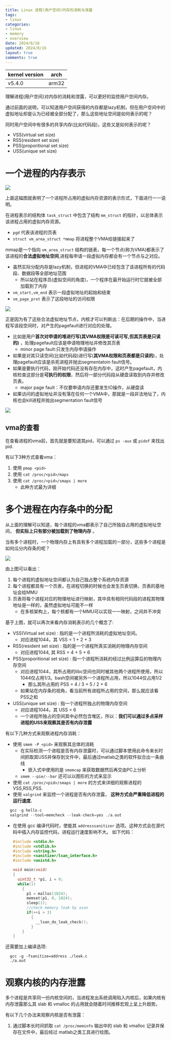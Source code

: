 ```yaml
---
title: Linux 进程(用户空间)内存的消耗与泄露
tags: 
- linux
categories:
- linux
- memory
- overview
date: 2024/8/16
updated: 2024/8/16
layout: true
comments: true
---
```


| kernel version | arch  |
| -------------- | ----- |
| v5.4.0         | arm32 |

<!--more-->

理解进程(用户空间)对内存的消耗和泄露，可以更好的监控用户空间内存。

通过前面的说明，可以知道用户空间获得的内存都是lazy机制，但在用户空间中的虚拟地址却是认为已经被全部分配了，那么这些地址空间是如何表示的呢？

同时用户空间中有很多的共享内存(比如代码段)，这些又是如何表示的呢？

- VSS(virtual set size)
- RSS(resident set size)
- PSS(proporitional set size)
- USS(unique set size)

# 一个进程的内存表示

![](./vma_struct.jpg)

上面这幅图就表明了一个进程所占用的虚拟内存资源的表示形式，下面进行一一说明。

在进程表示的结构体 `task_struct` 中包含了结构 `mm_struct` 的指针，以总体表示该进程占用的虚拟内存资源。

- `pgd` 代表该进程的页表
- `struct vm_area_struct *mmap` 将进程整个VMA给链接起来了

mmap是一个指向 `vm_area_struct` 结构的链表，每一个节点(称为VMA)都表示了该进程的**合法虚拟地址空间**,进程每申请一段虚拟内存都会有一个节点与之对应。

- 虽然实际分配内存是lazy机制，但进程的VMA中已经包含了该进程所有的代码段、数据段等全部地址范围
  + 所以站在程序员(虚拟空间的角度)，一个程序在最开始运行时它就被全部加载到了内存
- `vm_start,vm_end` 表示一段虚拟地址的起始和结束
- `vm_page_prot` 表示了这段地址的访问权限

![](./vma_code.jpg)

正是因为有了这些合法虚拟地址节点，内核才可以判断出：在后期的操作中，当进程写该段空间时，对产生的pagefault进行对应的处理。

- 比如是用户**首次对申请的堆进行写(其VMA权限是可读可写,但其页表是只读的)** ，处理pagefault应该是申请物理地址并修改其页表
  + minor page fault:只发生内存申请操作
- 如果是对其只读空间(比如代码段)进行写(**其VMA权限和页表都是只读的**)，处理pagefault应该是杀死进程并抛出segmentatoin fault信号。
- 如果是要执行代码，刚开始代码还没有存在内存中，这时产生pagefault，内核检查这部分是**可执行的权限**，然后将一部分代码段从硬盘读取到内存并修改页表。
  + major page fault：不仅要申请内存还要发生IO操作，从硬盘读
- 如果访问的虚拟地址并没有落在任何一个VMA中，那就是一段非法地址了，内核也会kill进程并抛出segmentation fault信号

![](./pagefault.jpg)

## vma的查看

在查看进程的vma前，首先就是要知道其pid，可以通过 `ps -aux` 或 `pidof` 来找出 pid.

有以下3种方式查看vma：

1. 使用 `pmap <pid>` 
2. 使用 `cat /proc/<pid>/maps` 
3. 使用 `cat /proc/<pid>/smaps | more`
   - 此种方式最为详细

# 多个进程在内存条中的分配

从上面的理解可以知道，每个进程的vma都表示了自己所独自占用的虚拟地址空间， **但实际上只有部分被加载到了物理内存** 。

当有多个进程时，一个物理内存上有具有多个进程加载的一部分，这些多个进程是如何瓜分内存条的呢？

![](./multiprocess_mem.jpg)

由上图可以看出：

1. 每个进程的虚拟地址空间都认为自己独占整个系统内存资源
2. 每个进程都具有一个页表，在进程切换的时候也会发生页表切换，页表的基地址会给MMU
3. 页表将每个进程对应的物理地址进行映射，其中具有相同代码段的进程其物理地址是一样的，虽然虚拟地址可能不一样
   + 在多核架构上，每个核都有一个MMU可以实现一一映射，之间并不冲突

基于上图，就可以再次来看内存消耗表示的几个概念了:

- VSS(Virtual set size) : 指的是一个进程所消耗的虚拟地址空间。
  + 对应进程1044，其 VSS = 1 + 2 + 3 
- RSS(resident set size) : 指的是一个进程所真实消耗的物理内存空间
  + 对应进程1044, 其 RSS = 4 + 5 + 6
- PSS(proporitional set size) : 指一个进程所消耗的经过比例运算后的物理内存空间
  + 对应进程1044，其所占用的libc空间也同时被其他两个进程所使用，所以1044仅占用1/3。bash空间被另外一个进程所占用，所以1044仅占用1/2
    + 那么其所占用的 PSS = 4 / 3 + 5 / 2 + 6
  + 如果站在内存条的视角，看当前所有进程所占用的空间，那么就应该看PSS之和
- USS(unique set size) : 指一个进程所独占的物理内存空间
  + 对应进程1044，其 USS = 6
  + 一个进程所独占的空间其中必然包含堆区，所以：**我们可以通过多点采样进程的USS来观察其是否有内存泄露**

有以下几种方式来观察进程内存消耗：

- 使用 `smem -P <pid>` 来观察其总体的消耗
  + 在实际检测一个进程是否有内存泄露时，可以通过脚本使用此命令来长时间抓取其USS并保存到文件中，最后通过matlab之类的软件拟合出一条曲线
    + 嵌入式中使用的是 `smemcap` 来获取数据然后再交由PC上分析
  + `smem --pie/--bar` 还可以以图形的方式来显示
- 使用 `cat /proc/<pid>/smaps | more` 的方式来详细的观察进程的VSS,RSS,PSS.
- 使用 `valgrind` 来监控一个进程是否有内存泄露， **这种方式会严重降低进程的运行速度.**

```c
  gcc -g hello.c
  valgrind --tool=memcheck --leak-check=yes ./a.out
```

- 在使用 gcc 编译代码时，使能其 `addresssanitizer` 选项。这种方式会在源代码中插入内存监控代码，进程运行速度影响不大。
  如下代码：
  
  ```c
  #include <stdio.h>
  #include <stdlib.h>
  #include <string.h>
  #include <sanitizer/lsan_interface.h>
  #include <unistd.h>
  
  void main(void)
  {
    uint32_t *p1, i = 0;
    while(1)
      {
        p1 = malloc(1024);
        memset(p1, 0, 1024);
        sleep(1);
        //check memory leak by asan
        if(++i > 3)
          {
            __lsan_do_leak_check();
          }
      }
  }
  ```

还需要加上编译选项:

```shell
  gcc -g -fsanitize=address ./leak.c
  ./a.out
```

# 观察内核的内存泄露

多个进程是共享同一份内核空间的，当进程发出系统调用陷入内核后，如果内核有内存泄露那么其 slab 和 vmalloc 的占用就会随着时间推移宏观上呈上升趋势。

有以下几个办法来观察内核是否有泄露：

1. 通过脚本长时间抓取 `cat /proc/meminfo` 输出中的 slab 和 vmalloc 记录并保存在文件中，最后经过 matlab之类工具进行绘图。
